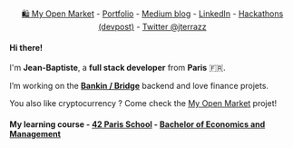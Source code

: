 <p></p>

<p align="center">
  <a href="https://myopen.market">🛍 My Open Market</a> -
  <a href="https://jterrazz.com">Portfolio</a> -
  <a href="https://medium.com/@jterrazz">Medium blog</a> -
  <a href="https://www.linkedin.com/in/jterrazz/">LinkedIn</a> -
  <a href="https://devpost.com/jterrazz">Hackathons (devpost)</a> -
  <a href="https://twitter.com/j_terrazz">Twitter @jterrazz</a>
</p>

#### Hi there!

I'm **Jean-Baptiste**, a **full stack developer** from **Paris** 🇫🇷.

I’m working on the [**Bankin / Bridge**](http://bankin.com/) backend and love finance projets.

You also like cryptocurrency ? Come check the [My Open Market](https://github.com/myopenmarket) projet!

#### My learning course - **[42 Paris School](https://www.42.fr/)** - [Bachelor of Economics and Management](https://feg.univ-amu.fr/)

